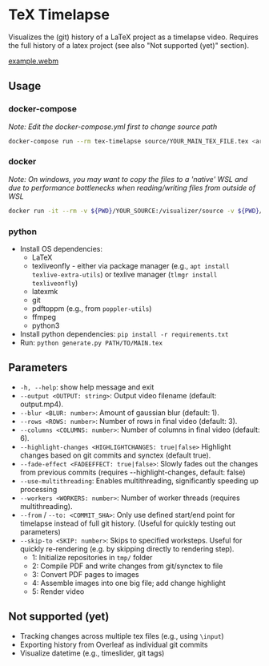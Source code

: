 # TeX Timelapse

Visualizes the (git) history of a LaTeX project as a timelapse video. Requires the full history of a latex project (see also "Not supported (yet)" section).

[example.webm](https://user-images.githubusercontent.com/2853456/212557287-f717ed4b-2a64-4d33-afd4-96a2513947f1.webm)


## Usage
### docker-compose
*Note: Edit the docker-compose.yml first to change source path*
```bash
docker-compose run --rm tex-timelapse source/YOUR_MAIN_TEX_FILE.tex <arguments>
```

### docker
*Note: On windows, you may want to copy the files to a 'native' WSL and due to performance bottlenecks when reading/writing files from outside of WSL*
```bash
docker run -it --rm -v ${PWD}/YOUR_SOURCE:/visualizer/source -v ${PWD}/tmp:/visualizer/tmp -v ${PWD}/output:/visualizer/output sebih/tex-timelapse source/YOUR_MAIN.tex
```

### python
- Install OS dependencies:
  - LaTeX
  - texliveonfly - either via package manager (e.g., `apt install texlive-extra-utils`) or texlive manager (`tlmgr install texliveonfly`)
  - latexmk
  - git
  - pdftoppm (e.g., from `poppler-utils`)
  - ffmpeg
  - python3
- Install python dependencies: `pip install -r requirements.txt`
- Run: `python generate.py PATH/TO/MAIN.tex`


## Parameters
  - `-h, --help`: show help message and exit
  - `--output <OUTPUT: string>`: Output video filename (default: output.mp4).
  - `--blur <BLUR: number>`: Amount of gaussian blur (default: 1).
  - `--rows <ROWS: number>`: Number of rows in final video (default: 3).
  - `--columns <COLUMNS: number>`: Number of columns in final video (default: 6).
  - `--highlight-changes <HIGHLIGHTCHANGES: true|false>` Highlight changes based on git commits and synctex (default true).
  - `--fade-effect <FADEEFFECT: true|false>`: Slowly fades out the changes from previous commits (requires --highlight-changes, default: false)
  - `--use-multithreading`: Enables multithreading, significantly speeding up processing
  - `--workers <WORKERS: number>`: Number of worker threads (requires multithreading).
  - `--from` / `--to: <COMMIT_SHA>`: Only use defined start/end point for timelapse instead of full git history. (Useful for quickly testing out parameters)
  - `--skip-to <SKIP: number>`: Skips to specified worksteps. Useful for quickly re-rendering (e.g. by skipping directly to rendering step).
    - 1: Initialize repositories in `tmp/` folder
    - 2: Compile PDF and write changes from git/synctex to file
    - 3: Convert PDF pages to images
    - 4: Assemble images into one big file; add change highlight
    - 5: Render video

## Not supported (yet)
- Tracking changes across multiple tex files (e.g., using `\input`)
- Exporting history from Overleaf as individual git commits
- Visualize datetime (e.g., timeslider, git tags)
